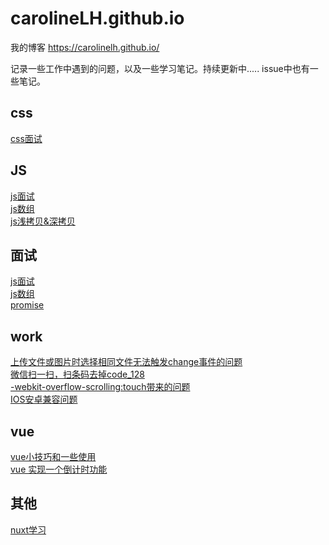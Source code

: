 # carolineLH.github.io
我的博客 https://carolinelh.github.io/

记录一些工作中遇到的问题，以及一些学习笔记。持续更新中.....
issue中也有一些笔记。

## css <br>
[css面试](https://carolinelh.github.io/2019/09/02/CSS%E9%9D%A2%E8%AF%95/)<br>


## JS <br>
[js面试](https://carolinelh.github.io/2019/08/31/JS%E9%9D%A2%E8%AF%95/)<br>
[js数组](https://carolinelh.github.io/2019/08/29/js%E6%95%B0%E7%BB%84/)<br>
[js浅拷贝&深拷贝](https://carolinelh.github.io/2019/08/26/js%E6%B7%B1%E6%8B%B7%E8%B4%9D/)<br>

## 面试 <br>
[js面试](https://carolinelh.github.io/2019/08/31/JS%E9%9D%A2%E8%AF%95/)<br>
[js数组](https://carolinelh.github.io/2019/08/29/js%E6%95%B0%E7%BB%84/)<br>
[promise](https://carolinelh.github.io/2019/09/09/Promise/)<br>

## work <br>
[上传文件或图片时选择相同文件无法触发change事件的问题](https://carolinelh.github.io/2019/08/28/%E4%B8%8A%E4%BC%A0%E6%96%87%E4%BB%B6%E6%88%96%E5%9B%BE%E7%89%87%E6%97%B6%E9%80%89%E6%8B%A9%E7%9B%B8%E5%90%8C%E6%96%87%E4%BB%B6%E6%97%A0%E6%B3%95%E8%A7%A6%E5%8F%91change%E4%BA%8B%E4%BB%B6%E7%9A%84%E9%97%AE%E9%A2%98/)<br>
[微信扫一扫，扫条码去掉code_128](https://carolinelh.github.io/2019/08/28/%E5%BE%AE%E4%BF%A1%E6%89%AB%E4%B8%80%E6%89%AB%EF%BC%8C%E6%89%AB%E6%9D%A1%E7%A0%81%E5%8E%BB%E6%8E%89code-128/)<br>
[-webkit-overflow-scrolling:touch带来的问题](https://carolinelh.github.io/2019/09/03/title/)<br>
[IOS安卓兼容问题](https://carolinelh.github.io/2019/08/01/IOS-%E5%AE%89%E5%8D%93%E5%85%BC%E5%AE%B9%E6%80%A7%E9%97%AE%E9%A2%98/)<br>

## vue <br>
[vue小技巧和一些使用](https://carolinelh.github.io/2019/08/05/vue%E5%B0%8F%E6%8A%80%E5%B7%A7%E5%92%8C%E4%B8%80%E4%BA%9B%E4%BD%BF%E7%94%A8/)<br>
[vue 实现一个倒计时功能](https://carolinelh.github.io/2019/08/05/vue-%E5%AE%9E%E7%8E%B0%E4%B8%80%E4%B8%AA%E5%80%92%E8%AE%A1%E6%97%B6%E5%8A%9F%E8%83%BD/)<br>

## 其他 <br>
[nuxt学习](https://carolinelh.github.io/2019/08/25/nuxt%E5%AD%A6%E4%B9%A0/)
